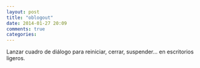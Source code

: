 ```yaml
---
layout: post
title: "oblogout"
date: 2014-01-27 20:09
comments: true
categories: 
---
```

Lanzar cuadro de diálogo para reiniciar, cerrar, suspender... en escritorios ligeros.


